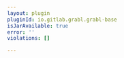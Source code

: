 ```yaml
---
layout: plugin
pluginId: io.gitlab.grabl.grabl-base
isJarAvailable: true
error: ''
violations: []

---
```

